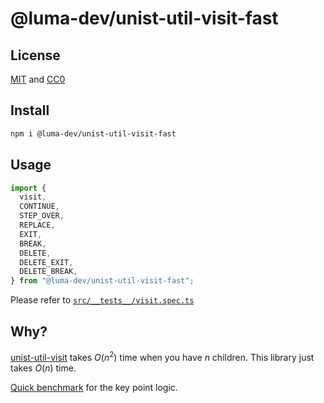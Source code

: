 # @luma-dev/unist-util-visit-fast

## License

[MIT](https://github.com/luma-dev/unist-util-visit-fast?tab=MIT-2-ov-file) and [CC0](https://github.com/luma-dev/unist-util-visit-fast?tab=CC0-1.0-1-ov-file)

## Install

```bash
npm i @luma-dev/unist-util-visit-fast
```

## Usage

```ts
import {
  visit,
  CONTINUE,
  STEP_OVER,
  REPLACE,
  EXIT,
  BREAK,
  DELETE,
  DELETE_EXIT,
  DELETE_BREAK,
} from "@luma-dev/unist-util-visit-fast";
```

Please refer to [`src/__tests__/visit.spec.ts`](src/__tests__/visit.spec.ts)

## Why?

[unist-util-visit](https://github.com/syntax-tree/unist-util-visit) takes $O(n^2)$ time when you have $n$ children. This library just takes $O(n)$ time.

[Quick benchmark](https://jsbench.me/) for the key point logic.
